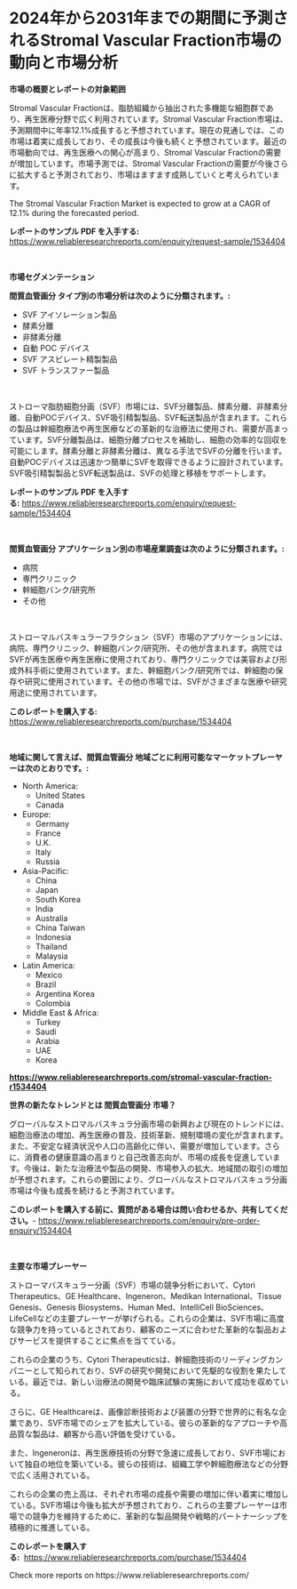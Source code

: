 <p><h1>2024年から2031年までの期間に予測されるStromal Vascular Fraction市場の動向と市場分析</h1></p><p><strong>市場の概要とレポートの対象範囲</strong></p>
<p><p>Stromal Vascular Fractionは、脂肪組織から抽出された多機能な細胞群であり、再生医療分野で広く利用されています。Stromal Vascular Fraction市場は、予測期間中に年率12.1%成長すると予想されています。現在の見通しでは、この市場は着実に成長しており、その成長は今後も続くと予想されています。最近の市場動向では、再生医療への関心が高まり、Stromal Vascular Fractionの需要が増加しています。市場予測では、Stromal Vascular Fractionの需要が今後さらに拡大すると予測されており、市場はますます成熟していくと考えられています。</p><p>The Stromal Vascular Fraction Market is expected to grow at a CAGR of 12.1% during the forecasted period.</p></p>
<p><strong>レポートのサンプル PDF を入手する:</strong> <a href="https://www.reliableresearchreports.com/enquiry/request-sample/1534404">https://www.reliableresearchreports.com/enquiry/request-sample/1534404</a></p>
<p>&nbsp;</p>
<p><strong>市場セグメンテーション</strong></p>
<p><strong>間質血管画分 タイプ別の市場分析は次のように分類されます。:</strong></p>
<p><ul><li>SVF アイソレーション製品</li><li>酵素分離</li><li>非酵素分離</li><li>自動 POC デバイス</li><li>SVF アスピレート精製製品</li><li>SVF トランスファー製品</li></ul></p>
<p>&nbsp;</p>
<p><p>ストローマ脂肪細胞分画（SVF）市場には、SVF分離製品、酵素分離、非酵素分離、自動POCデバイス、SVF吸引精製製品、SVF転送製品が含まれます。これらの製品は幹細胞療法や再生医療などの革新的な治療法に使用され、需要が高まっています。SVF分離製品は、細胞分離プロセスを補助し、細胞の効率的な回収を可能にします。酵素分離と非酵素分離は、異なる手法でSVFの分離を行います。自動POCデバイスは迅速かつ簡単にSVFを取得できるように設計されています。SVF吸引精製製品とSVF転送製品は、SVFの処理と移植をサポートします。</p></p>
<p><strong>レポートのサンプル PDF を入手する:</strong>&nbsp;<a href="https://www.reliableresearchreports.com/enquiry/request-sample/1534404">https://www.reliableresearchreports.com/enquiry/request-sample/1534404</a></p>
<p>&nbsp;</p>
<p><strong> 間質血管画分 アプリケーション別の市場産業調査は次のように分類されます。:</strong></p>
<p><ul><li>病院</li><li>専門クリニック</li><li>幹細胞バンク/研究所</li><li>その他</li></ul></p>
<p>&nbsp;</p>
<p><p>ストローマルバスキュラーフラクション（SVF）市場のアプリケーションには、病院、専門クリニック、幹細胞バンク/研究所、その他が含まれます。病院ではSVFが再生医療や再生医療に使用されており、専門クリニックでは美容および形成外科手術に使用されています。また、幹細胞バンク/研究所では、幹細胞の保存や研究に使用されています。その他の市場では、SVFがさまざまな医療や研究用途に使用されています。</p></p>
<p><strong>このレポートを購入する:</strong>&nbsp; <a href="https://www.reliableresearchreports.com/purchase/1534404">https://www.reliableresearchreports.com/purchase/1534404</a></p>
<p>&nbsp;</p>
<p><strong>地域に関して言えば、間質血管画分 地域ごとに利用可能なマーケットプレーヤーは次のとおりです。:</strong></p>
<p><ul>
    <li>
        North America:
        <ul>
            <li>United States</li>
            <li>Canada</li>
        </ul>
    </li>
    <li>
        Europe:
        <ul>
            <li>Germany</li>
            <li>France</li>
            <li>U.K.</li>
            <li>Italy</li>
            <li>Russia</li>
        </ul>
    </li>
    <li>
        Asia-Pacific:
        <ul>
            <li>China</li>
            <li>Japan</li>
            <li>South Korea</li>
            <li>India</li>
            <li>Australia</li>
            <li>China Taiwan</li>
            <li>Indonesia</li>
            <li>Thailand</li>
            <li>Malaysia</li>
        </ul>
    </li>
    <li>
        Latin America:
        <ul>
            <li>Mexico</li>
            <li>Brazil</li>
            <li>Argentina Korea</li>
            <li>Colombia</li>
        </ul>
    </li>
    <li>
        Middle East & Africa:
        <ul>
            <li>Turkey</li>
            <li>Saudi</li>
            <li>Arabia</li>
            <li>UAE</li>
            <li>Korea</li>
        </ul>
    </li>
    </ul></p>
<p><strong><a href="https://www.reliableresearchreports.com/stromal-vascular-fraction-r1534404">https://www.reliableresearchreports.com/stromal-vascular-fraction-r1534404</a></strong>&nbsp;</p>
<p><strong>世界の新たなトレンドとは 間質血管画分 市場？</strong></p>
<p><p>グローバルなストロマルバスキュラ分画市場の新興および現在のトレンドには、細胞治療法の増加、再生医療の普及、技術革新、規制環境の変化が含まれます。また、不安定な経済状況や人口の高齢化に伴い、需要が増加しています。さらに、消費者の健康意識の高まりと自己改善志向が、市場の成長を促進しています。今後は、新たな治療法や製品の開発、市場参入の拡大、地域間の取引の増加が予想されます。これらの要因により、グローバルなストロマルバスキュラ分画市場は今後も成長を続けると予測されています。</p></p>
<p><strong>このレポートを購入する前に、質問がある場合は問い合わせるか、共有してください。</strong>- <a href="https://www.reliableresearchreports.com/enquiry/pre-order-enquiry/1534404">https://www.reliableresearchreports.com/enquiry/pre-order-enquiry/1534404</a></p>
<p>&nbsp;</p>
<p><strong>主要な市場プレーヤー</strong></p>
<p><p>ストローマバスキュラー分画（SVF）市場の競争分析において、Cytori Therapeutics、GE Healthcare、Ingeneron、Medikan International、Tissue Genesis、Genesis Biosystems、Human Med、IntelliCell BioSciences、LifeCellなどの主要プレーヤーが挙げられる。これらの企業は、SVF市場に高度な競争力を持っているとされており、顧客のニーズに合わせた革新的な製品およびサービスを提供することに焦点を当てている。</p><p>これらの企業のうち、Cytori Therapeuticsは、幹細胞技術のリーディングカンパニーとして知られており、SVFの研究や開発において先駆的な役割を果たしている。最近では、新しい治療法の開発や臨床試験の実施において成功を収めている。</p><p>さらに、GE Healthcareは、画像診断技術および装置の分野で世界的に有名な企業であり、SVF市場でのシェアを拡大している。彼らの革新的なアプローチや高品質な製品は、顧客から高い評価を受けている。</p><p>また、Ingeneronは、再生医療技術の分野で急速に成長しており、SVF市場において独自の地位を築いている。彼らの技術は、組織工学や幹細胞療法などの分野で広く活用されている。</p><p>これらの企業の売上高は、それぞれ市場の成長や需要の増加に伴い着実に増加している。SVF市場は今後も拡大が予想されており、これらの主要プレーヤーは市場での競争力を維持するために、革新的な製品開発や戦略的パートナーシップを積極的に推進している。</p></p>
<p><strong>このレポートを購入する:</strong>&nbsp;&nbsp;<a href="https://www.reliableresearchreports.com/purchase/1534404">https://www.reliableresearchreports.com/purchase/1534404</a></p>
<p>Check more reports on https://www.reliableresearchreports.com/</p>